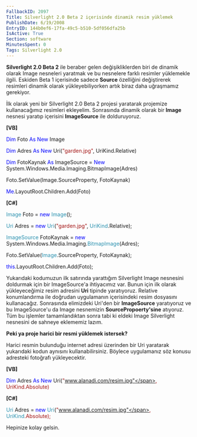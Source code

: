 ```yaml
---
FallbackID: 2097
Title: Silverlight 2.0 Beta 2 içerisinde dinamik resim yüklemek
PublishDate: 6/19/2008
EntryID: 144b0ef6-17fa-49c5-b510-5df056dfa25b
IsActive: True
Section: software
MinutesSpent: 0
Tags: Silverlight 2.0
---
```

**Silverlight 2.0 Beta 2** ile beraber gelen değişikliklerden biri de
dinamik olarak Image nesneleri yaratmak ve bu nesnelere farklı resimler
yüklemekle ilgili. Eskiden Beta 1 içerisinde sadece **Source**
özelliğini değiştirerek resimleri dinamik olarak yükleyebiliyorken artık
biraz daha uğraşmamız gerekiyor.

İlk olarak yeni bir Silverlight 2.0 Beta 2 projesi yaratarak projemize
kullanacağımız resimleri ekleyelim. Sonrasında dinamik olarak bir
**Image** nesnesi yaratıp içerisini **ImageSource** ile dolduruyoruz.

**[VB]**

<span style="color: blue;">Dim</span> Foto <span
style="color: blue;">As</span> <span style="color: blue;">New</span>
Image

<span style="color: blue;">Dim</span> Adres <span
style="color: blue;">As</span> <span style="color: blue;">New</span>
Uri(<span style="color: #a31515;">"garden.jpg"</span>, UriKind.Relative)

<span style="color: blue;">Dim</span> FotoKaynak <span
style="color: blue;">As</span> ImageSource = <span
style="color: blue;">New</span>
System.Windows.Media.Imaging.BitmapImage(Adres)

Foto.SetValue(Image.SourceProperty, FotoKaynak)

<span style="color: blue;">Me</span>.LayoutRoot.Children.Add(Foto)

**[C\#]**

<span style="color: #2b91af;">Image</span> Foto = <span
style="color: blue;">new</span> <span
style="color: #2b91af;">Image</span>();

<span style="color: #2b91af;">Uri</span> Adres = <span
style="color: blue;">new</span> <span
style="color: #2b91af;">Uri</span>(<span
style="color: #a31515;">"garden.jpg"</span>, <span
style="color: #2b91af;">UriKind</span>.Relative);

<span style="color: #2b91af;">ImageSource</span> FotoKaynak = <span
style="color: blue;">new</span> System.Windows.Media.Imaging.<span
style="color: #2b91af;">BitmapImage</span>(Adres);

Foto.SetValue(<span style="color: #2b91af;">Image</span>.SourceProperty,
FotoKaynak);

<span style="color: blue;">this</span>.LayoutRoot.Children.Add(Foto);

Yukarıdaki kodumuzun ilk satırında yarattığım Silverlight Image
nesnesini doldurmak için bir ImageSource'a ihtiyacımız var. Bunun için
ilk olarak yükleyeceğimiz resim adresini **Uri** tipinde yaratıyoruz.
Relative konumlandırma ile doğrudan uygulamanın içerisindeki resim
dosyasını kullanacağız. Sonrasında elimizdeki Uri'den bir
**ImageSource** yaratıyoruz ve bu ImageSource'u da Image nesnemizin
**SourcePropoerty'sine** atıyoruz. Tüm bu işlemler tamamlandıktan sonra
tabi ki eldeki Image Silverlight nesnesini de sahneye eklememiz lazım.

**Peki ya proje harici bir resmi yüklemek istersek?**

Harici resmin bulunduğu internet adresi üzerinden bir Uri yaratarak
yukarıdaki kodun aynısını kullanabilirsiniz. Böylece uygulamanız söz
konusu adresteki fotoğrafı yükleyecektir.

**[VB]**

<span style="color: blue;">Dim</span> Adres <span
style="color: blue;">As</span> <span style="color: blue;">New</span>
Uri(<span style="color: #a31515;">"www.alanadi.com/resim.jpg"</span>,
UriKind.Absolute)

**[C\#]**

<span style="color: #2b91af;">Uri</span> Adres = <span
style="color: blue;">new</span> <span
style="color: #2b91af;">Uri</span>(<span
style="color: #a31515;">"www.alanadi.com/resim.jpg"</span>, <span
style="color: #2b91af;">UriKind</span>.Absolute);

Hepinize kolay gelsin.



